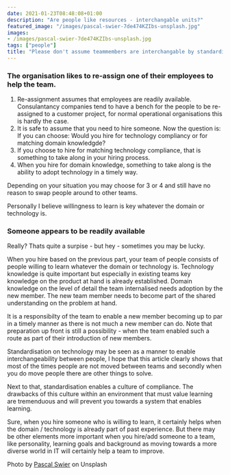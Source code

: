 ```yaml
---
date: 2021-01-23T08:48:08+01:00
description: "Are people like resources - interchangable units?"
featured_image: "/images/pascal-swier-7de474KZIbs-unsplash.jpg"
images:
- /images/pascal-swier-7de474KZIbs-unsplash.jpg
tags: ["people"]
title: "Please don't assume teammembers are interchangable by standardisation"
---
```


### The organisation likes to re-assign one of their employees to help the team. 

1) Re-assignment assumes that employees are readily available. Consulantancy companies tend to have a bench for the people to be re-assigned to a customer project, for normal operational organisations this is hardly the case. 
2) It is safe to assume that you need to hire someone. Now the question is: If you can choose: Would you hire for technology compliancy or for matching domain knowledgde?
3) If you choose to hire for matching technology compliance, that is something to take along in your hiring process. 
4) When you hire for domain knowledge, something to take along is the ability to adopt technology in a timely way.

Depending on your situation you may choose for 3 or 4 and still have no reason to swap people around to other teams. 

Personally I believe willingness to learn is key whatever the domain or technology is.

### Someone appears to be readily available

Really? Thats quite a surpise - but hey - sometimes you may be lucky. 

When you hire based on the previous part, your team of people consists of people willing to learn whatever the domain or technology is. 
Technology knowledge is quite important but especially in existing teams key knowledge on the product at hand is already established. 
Domain knowledge on the level of detail the team internalised needs adoption by the new member. The new team member needs to become part of the shared understanding on the problem at hand.

It is a responsibilty of the team to enable a new member becoming up to par in a timely manner as there is not much a new member can do. 
Note that preparation up front is still a possibility - when the team enabled such a route as part of their introduction of new members. 

Standardisation on technology may be seen as a manner to enable interchangeability between people, I hope that this article clearly shows that most of the times people are not moved between teams and secondly when you do move people there are other things to solve.

Next to that, standardisation enables a culture of compliance. The drawbacks of this culture within an environment that must value learning are tremenduous and will prevent you towards a system that enables learning.

Sure, when you hire someone who is willing to learn, it certainly helps when the domain / technology is already part of past experience. But there may be other elements more important when you hire/add someone to a team, like personality, learning goals and background as moving towards a more diverse world in IT will certainly help a team to improve.

Photo by [Pascal Swier](https://unsplash.com/@pascalswier16?utm_source=unsplash) on Unsplash
